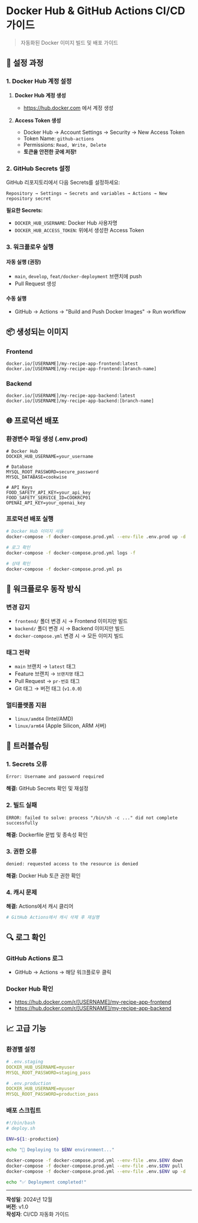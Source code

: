 # Docker Hub & GitHub Actions CI/CD 가이드

> 자동화된 Docker 이미지 빌드 및 배포 가이드

## 🚀 설정 과정

### 1. Docker Hub 계정 설정

1. **Docker Hub 계정 생성**
   - https://hub.docker.com 에서 계정 생성

2. **Access Token 생성**
   - Docker Hub → Account Settings → Security → New Access Token
   - Token Name: `github-actions`
   - Permissions: `Read, Write, Delete`
   - **토큰을 안전한 곳에 저장!**

### 2. GitHub Secrets 설정

GitHub 리포지토리에서 다음 Secrets를 설정하세요:

```
Repository → Settings → Secrets and variables → Actions → New repository secret
```

**필요한 Secrets:**
- `DOCKER_HUB_USERNAME`: Docker Hub 사용자명
- `DOCKER_HUB_ACCESS_TOKEN`: 위에서 생성한 Access Token

### 3. 워크플로우 실행

#### 자동 실행 (권장)
- `main`, `develop`, `feat/docker-deployment` 브랜치에 push
- Pull Request 생성

#### 수동 실행
- GitHub → Actions → "Build and Push Docker Images" → Run workflow

## 📦 생성되는 이미지

### Frontend
```
docker.io/[USERNAME]/my-recipe-app-frontend:latest
docker.io/[USERNAME]/my-recipe-app-frontend:[branch-name]
```

### Backend
```
docker.io/[USERNAME]/my-recipe-app-backend:latest  
docker.io/[USERNAME]/my-recipe-app-backend:[branch-name]
```

## 🌐 프로덕션 배포

### 환경변수 파일 생성 (.env.prod)
```env
# Docker Hub
DOCKER_HUB_USERNAME=your_username

# Database
MYSQL_ROOT_PASSWORD=secure_password
MYSQL_DATABASE=cookwise

# API Keys
FOOD_SAFETY_API_KEY=your_api_key
FOOD_SAFETY_SERVICE_ID=COOKRCP01
OPENAI_API_KEY=your_openai_key
```

### 프로덕션 배포 실행
```bash
# Docker Hub 이미지 사용
docker-compose -f docker-compose.prod.yml --env-file .env.prod up -d

# 로그 확인
docker-compose -f docker-compose.prod.yml logs -f

# 상태 확인
docker-compose -f docker-compose.prod.yml ps
```

## 🔄 워크플로우 동작 방식

### 변경 감지
- `frontend/` 폴더 변경 시 → Frontend 이미지만 빌드
- `backend/` 폴더 변경 시 → Backend 이미지만 빌드
- `docker-compose.yml` 변경 시 → 모든 이미지 빌드

### 태그 전략
- `main` 브랜치 → `latest` 태그
- Feature 브랜치 → `브랜치명` 태그
- Pull Request → `pr-번호` 태그
- Git 태그 → 버전 태그 (`v1.0.0`)

### 멀티플랫폼 지원
- `linux/amd64` (Intel/AMD)
- `linux/arm64` (Apple Silicon, ARM 서버)

## 🐛 트러블슈팅

### 1. Secrets 오류
```
Error: Username and password required
```
**해결:** GitHub Secrets 확인 및 재설정

### 2. 빌드 실패
```
ERROR: failed to solve: process "/bin/sh -c ..." did not complete successfully
```
**해결:** Dockerfile 문법 및 종속성 확인

### 3. 권한 오류
```
denied: requested access to the resource is denied
```
**해결:** Docker Hub 토큰 권한 확인

### 4. 캐시 문제
**해결:** Actions에서 캐시 클리어
```bash
# GitHub Actions에서 캐시 삭제 후 재실행
```

## 🔍 로그 확인

### GitHub Actions 로그
- GitHub → Actions → 해당 워크플로우 클릭

### Docker Hub 확인
- https://hub.docker.com/r/[USERNAME]/my-recipe-app-frontend
- https://hub.docker.com/r/[USERNAME]/my-recipe-app-backend

## 📈 고급 기능

### 환경별 설정
```yaml
# .env.staging
DOCKER_HUB_USERNAME=myuser
MYSQL_ROOT_PASSWORD=staging_pass

# .env.production  
DOCKER_HUB_USERNAME=myuser
MYSQL_ROOT_PASSWORD=production_pass
```

### 배포 스크립트
```bash
#!/bin/bash
# deploy.sh

ENV=${1:-production}

echo "🚀 Deploying to $ENV environment..."

docker-compose -f docker-compose.prod.yml --env-file .env.$ENV down
docker-compose -f docker-compose.prod.yml --env-file .env.$ENV pull
docker-compose -f docker-compose.prod.yml --env-file .env.$ENV up -d

echo "✅ Deployment completed!"
```

---

**작성일**: 2024년 12월  
**버전**: v1.0  
**작성자**: CI/CD 자동화 가이드 